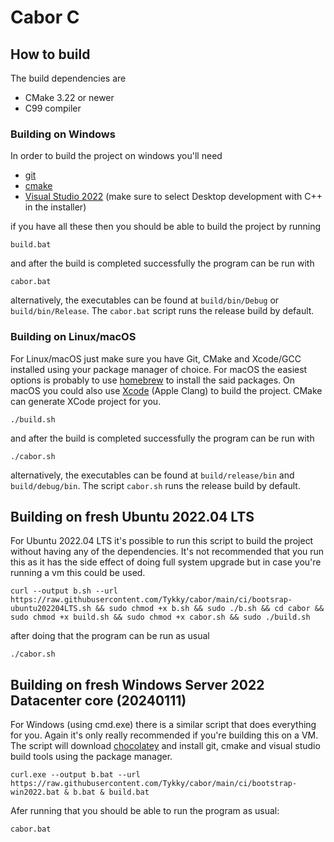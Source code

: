 # Cabor C


## How to build

The build dependencies are
- CMake 3.22 or newer
- C99 compiler

### Building on Windows
In order to build the project on windows you'll need
* [git](https://git-scm.com/download/win)
* [cmake](https://cmake.org/download/)
* [Visual Studio 2022](https://visualstudio.microsoft.com/downloads/) (make sure to select Desktop development with C++ in the installer)

if you have all these then you should be able to build the project by running

```
build.bat
```
and after the build is completed successfully the program can be run with
```
cabor.bat
```
alternatively, the executables can be found at `build/bin/Debug` or `build/bin/Release`. The `cabor.bat` script runs the release build by default.
### Building on Linux/macOS
For Linux/macOS just make sure you have Git, CMake and Xcode/GCC installed using your package manager of choice. For macOS the easiest options is probably to use [homebrew](https://brew.sh/) to install the said packages. On macOS you could also use [Xcode](https://developer.apple.com/Xcode/) (Apple Clang) to build the project. CMake can generate XCode project for you.
```
./build.sh
```
and after the build is completed successfully the program can be run with
```
./cabor.sh
```
alternatively, the executables can be found at `build/release/bin` and `build/debug/bin`. The script `cabor.sh` runs the release build by default.

## Building on fresh Ubuntu 2022.04 LTS
For Ubuntu 2022.04 LTS it's possible to run this script to build the project without having any of the dependencies. It's not recommended that you run this as it has the side effect of doing full system upgrade but in case you're running a vm this could be used.
```
curl --output b.sh --url https://raw.githubusercontent.com/Tykky/cabor/main/ci/bootsrap-ubuntu202204LTS.sh && sudo chmod +x b.sh && sudo ./b.sh && cd cabor && sudo chmod +x build.sh && sudo chmod +x cabor.sh && sudo ./build.sh
```
after doing that the program can be run as usual
```
./cabor.sh
```

## Building on fresh Windows Server 2022 Datacenter core (20240111)
For Windows (using cmd.exe) there is a similar script that does everything for you. Again it's only really recommended if you're building this on a VM. The script will download [chocolatey](https://chocolatey.org/) and install git, cmake and visual studio build tools using the package manager.
```
curl.exe --output b.bat --url https://raw.githubusercontent.com/Tykky/cabor/main/ci/bootstrap-win2022.bat & b.bat & build.bat
```
Afer running that you should be able to run the program as usual:
```
cabor.bat
```